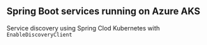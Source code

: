 
Spring Boot services running on Azure AKS
-

Service discovery using Spring Clod Kubernetes with `EnableDiscoveryClient`